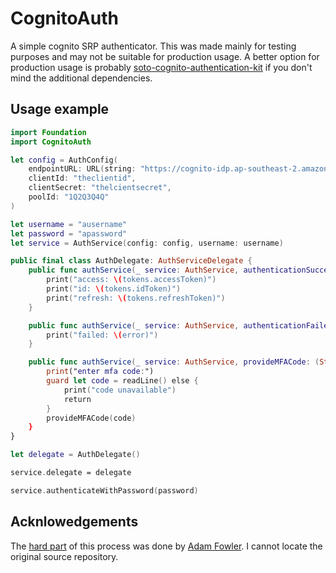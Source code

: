 # CognitoAuth

A simple cognito SRP authenticator.  This was made mainly for testing purposes and may not be suitable for production usage.  A better option for production usage is probably [soto-cognito-authentication-kit](https://github.com/soto-project/soto-cognito-authentication-kit) if you don't mind the additional dependencies.

## Usage example

```swift
import Foundation
import CognitoAuth

let config = AuthConfig(
    endpointURL: URL(string: "https://cognito-idp.ap-southeast-2.amazonaws.com")!,
    clientId: "theclientid",
    clientSecret: "thelcientsecret",
    poolId: "1Q2Q3Q4Q"
)

let username = "ausername"
let password = "apassword"
let service = AuthService(config: config, username: username)

public final class AuthDelegate: AuthServiceDelegate {
    public func authService(_ service: AuthService, authenticationSuccessful tokens: AuthTokens) {
        print("access: \(tokens.accessToken)")
        print("id: \(tokens.idToken)")
        print("refresh: \(tokens.refreshToken)")
    }

    public func authService(_ service: AuthService, authenticationFailedWithError error: Error) {
        print("failed: \(error)")
    }

    public func authService(_ service: AuthService, provideMFACode: (String) -> ()) {
        print("enter mfa code:")
        guard let code = readLine() else {
            print("code unavailable")
            return
        }
        provideMFACode(code)
    }
}

let delegate = AuthDelegate()

service.delegate = delegate

service.authenticateWithPassword(password)
```

## Acknlowedgements

The [hard part](Sources/CognitoAuth/SRP/SRP.swift) of this process was done by [Adam Fowler](https://github.com/adam-fowler).  I cannot locate the original source repository.
